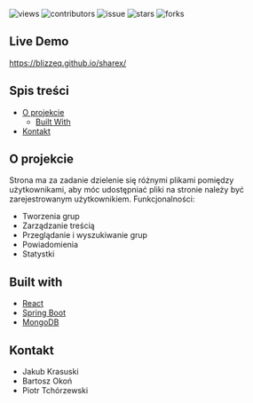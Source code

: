![views](https://visitor-badge.glitch.me/badge?page_id=https://github.com/BartoszOkon/lab_specjalistyczne_gr4)
![contributors](https://img.shields.io/github/contributors/BartoszOkon/lab_specjalistyczne_gr4?style=flat&label=Contributors)
![issue](https://img.shields.io/github/issues/BartoszOkon/lab_specjalistyczne_gr4?style=flat&label=Issues)
![stars](https://img.shields.io/github/stars/BartoszOkon/lab_specjalistyczne_gr4?style=social&label=Stars)
![forks](https://img.shields.io/github/forks/BartoszOkon/lab_specjalistyczne_gr4?style=social&label=Forks)

## ​Live Demo
https://blizzeq.github.io/sharex/

## ​Spis treści

- [O projekcie](https://github.com/BartoszOkon/lab_specjalistyczne_gr4#about-the-project)
  - [Built With](https://github.com/BartoszOkon/lab_specjalistyczne_gr4#built-with)
- [Kontakt](https://github.com/BartoszOkon/lab_specjalistyczne_gr4#kontakt)

## ​O projekcie

Strona ma za zadanie dzielenie się różnymi plikami pomiędzy użytkownikami, aby móc udostępniać pliki na stronie należy być zarejestrowanym użytkownikiem. Funkcjonalności:

- Tworzenia grup
- Zarządzanie treścią
- Przeglądanie i wyszukiwanie grup
- Powiadomienia
- Statystki

## ​Built with

- [React](https://pl.reactjs.org/)
- [Spring Boot](https://spring.io/)
- [MongoDB](https://www.mongodb.com/docs/drivers/)

## ​Kontakt

- Jakub Krasuski
- Bartosz Okoń
- Piotr Tchórzewski
